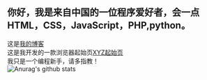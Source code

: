 ## 你好，我是来自中国的一位程序爱好者，会一点HTML，CSS，JavaScript，PHP,python。
这是[我的博客](https://xn--wnu286bc9czuf.rth7.com/)  
这是我开发的一款浏览器起始页[XYZ起始页](http://xyz.freeee.ml/)   
我只是一个编程新手，请多指教！  
![Anurag's github stats](https://github-readme-stats.vercel.app/api?username=XYZscratcher)

